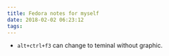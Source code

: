 ```yaml
---
title: Fedora notes for myself
date: 2018-02-02 06:23:12
tags:
---
```


* `alt+ctrl+f3` can change to teminal without graphic. 
